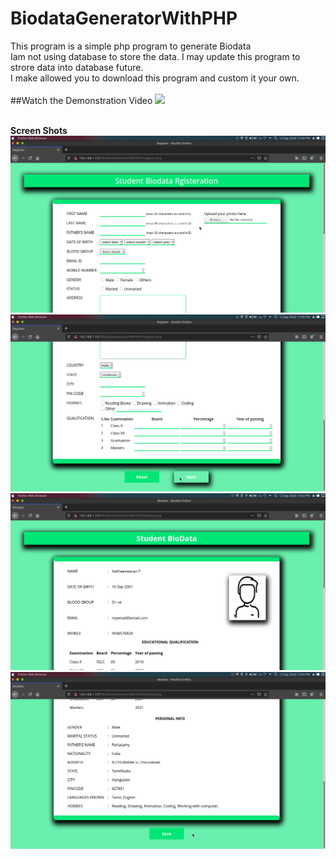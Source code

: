 # BiodataGeneratorWithPHP
This program is a simple php program to generate Biodata <br>
Iam not using database to store the data. I may update this program to strore data into database future.<br>
I make allowed you to download this program and custom it your own.<br><br>
##Watch the Demonstration Video
[<img src="https://img.youtube.com/vi/HHMaKzo0BHc/maxresdefault.jpg" width="50%">](https://www.youtube.com/watch?v=HHMaKzo0BHc)

<br>
<b>Screen Shots</b><br>
<div align="center">
    <img src="/screenshots/Screenshot1.png"</img> 
    <img src="/screenshots/Screenshot2.png" </img> 
    <img src="/screenshots/Screenshot3.png" </img> 
    <img src="/screenshots/Screenshot4.png" </img> 
</div>

